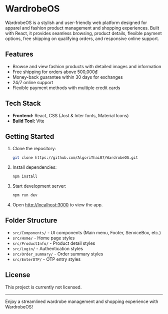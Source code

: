 # WardrobeOS

WardrobeOS is a stylish and user-friendly web platform designed for apparel and fashion product management and shopping experiences. Built with React, it provides seamless browsing, product details, flexible payment options, free shipping on qualifying orders, and responsive online support.

## Features

- Browse and view fashion products with detailed images and information
- Free shipping for orders above 500,000₫
- Money-back guarantee within 30 days for exchanges
- 24/7 online support
- Flexible payment methods with multiple credit cards

## Tech Stack

- **Frontend:** React, CSS (Jost & Inter fonts, Material Icons)
- **Build Tool:** Vite

## Getting Started

1. Clone the repository:
   ```bash
   git clone https://github.com/AlgoriThai07/WardrobeOS.git
   ```
2. Install dependencies:
   ```bash
   npm install
   ```
3. Start development server:
   ```bash
   npm run dev
   ```
4. Open [http://localhost:3000](http://localhost:3000) to view the app.

## Folder Structure

- `src/Components/` - UI components (Main menu, Footer, ServiceBox, etc.)
- `src/Home/` - Home page styles
- `src/ProductInfo/` - Product detail styles
- `src/Login/` - Authentication styles
- `src/Order_summary/` - Order summary styles
- `src/EnterOTP/` - OTP entry styles

## License

This project is currently not licensed.

---

Enjoy a streamlined wardrobe management and shopping experience with WardrobeOS!
